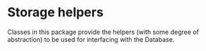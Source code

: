 Storage helpers
===============

Classes in this package provide the helpers (with some degree of abstraction) to be used for
interfacing with the Database.